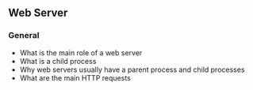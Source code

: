 ## Web Server

### General
* What is the main role of a web server
* What is a child process
* Why web servers usually have a parent process and child processes
* What are the main HTTP requests

